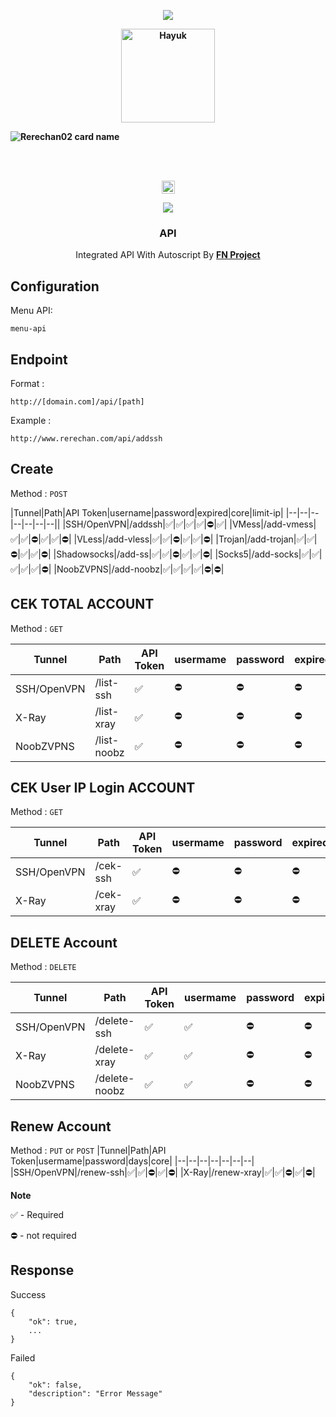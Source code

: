 <p align="center">
<img src="https://readme-typing-svg.herokuapp.com?color=%2336BCF7&center=true&vCenter=true&lines=Welcome+to+github+Rerechan02" />
</p>
<b>
<p align='center'><a href="https://api.daily.dev/get?r=Rerechan02"><img src="https://telegra.ph/file/0cd2f21fc503b748258c8.png" width="150" alt="Hayuk"/></a></p>

![Rerechan02 card name](https://cardivo.vercel.app/api?name=Rerechan%20Store&description=Hi,%20everyone!%20and%20Nice%20to%20meet%20you%20%F0%9F%91%8B&image=https://raw.githubusercontent.com/Rerechan02/simple-xray/main/funny1.jpg?v=4&backgroundColor=%23ecf0f1&telegram=/&github=Rerechan02&pattern=leaf&colorPattern=%23eaeaea)
</b>


<br />
<br />
<p align="center">
<img height=21 src="https://komarev.com/ghpvc/?username=Rerechan02">
</p>
<p align="center">
<img src="https://readme-typing-svg.herokuapp.com?color=%2336BCF7&center=true&vCenter=true&lines=R+E+R+E+C+H+A+N+0+2" />
</p>
<div height='45' align="center">

### API
Integrated API With Autoscript By [**FN Project**](https://t.me/fn_project)

<div height='45' align="left">

## Configuration

Menu API:

    menu-api

## Endpoint

Format :

    http://[domain.com]/api/[path]

Example :

    http://www.rerechan.com/api/addssh

## Create
Method : `POST`

|Tunnel|Path|API Token|username|password|expired|core|limit-ip|
|--|--|--|--|--|--|--||
|SSH/OpenVPN|/addssh|✅|✅|✅|✅|⛔️|✅|
|VMess|/add-vmess|✅|✅|⛔️|✅|✅|⛔️|
|VLess|/add-vless|✅|✅|⛔️|✅|✅|⛔️|
|Trojan|/add-trojan|✅|✅|⛔️|✅|✅|⛔️|
|Shadowsocks|/add-ss|✅|✅|⛔️|✅|✅|⛔️|
|Socks5|/add-socks|✅|✅|✅|✅|✅|⛔️|
|NoobZVPNS|/add-noobz|✅|✅|✅|✅|⛔️|⛔️|

## CEK TOTAL ACCOUNT
Method : `GET`

|Tunnel|Path|API Token|usermame|password|expired|core|
|--|--|--|--|--|--|--|
|SSH/OpenVPN|/list-ssh|✅|⛔|⛔|⛔|⛔|
|X-Ray|/list-xray|✅|⛔|⛔|⛔|⛔|
|NoobZVPNS|/list-noobz|✅|⛔|⛔|⛔|⛔|

## CEK User IP Login ACCOUNT
Method : `GET`

|Tunnel|Path|API Token|usermame|password|expired|core|
|--|--|--|--|--|--|--|
|SSH/OpenVPN|/cek-ssh|✅|⛔|⛔|⛔|⛔|
|X-Ray|/cek-xray|✅|⛔|⛔|⛔|⛔|

## DELETE Account
Method : `DELETE`

|Tunnel|Path|API Token|usermame|password|expired|core|
|--|--|--|--|--|--|--|
|SSH/OpenVPN|/delete-ssh|✅|✅|⛔|⛔|⛔|
|X-Ray|/delete-xray|✅|✅|⛔|⛔|⛔|
|NoobZVPNS|/delete-noobz|✅|✅|⛔|⛔|⛔|

## Renew Account
Method : `PUT` or `POST`
|Tunnel|Path|API Token|usermame|password|days|core|
|--|--|--|--|--|--|--|
|SSH/OpenVPN|/renew-ssh|✅|✅|⛔|✅|⛔|
|X-Ray|/renew-xray|✅|✅|⛔|✅|⛔|


**Note**

✅ - Required

⛔️ - not required

## Response

Success

    {
    	"ok": true,
    	...
    }

Failed

    {
    	"ok": false,
    	"description": "Error Message"
    }
